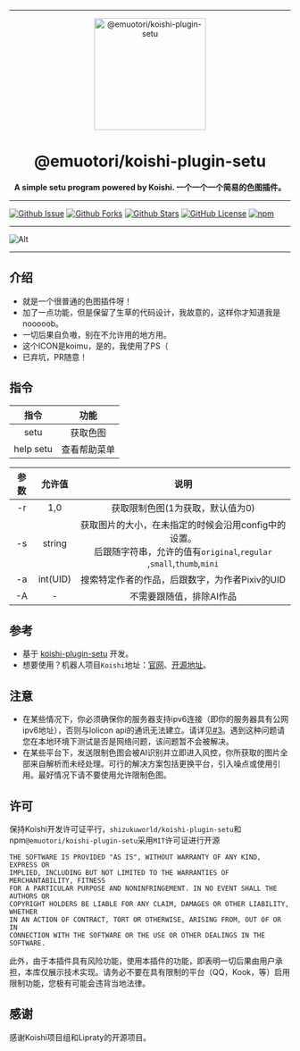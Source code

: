 <!-- 一个一个一个基于前人开发的色图插件。 -->

<!-- markdownlint-disable -->
<div align="center">
    <hr>
    <img src="https://raw.githubusercontent.com/ShizukuWorld/koishi-plugin-setu/master/assets/koimu.png" height="200" alt="@emuotori/koishi-plugin-setu">
    <h1>@emuotori/koishi-plugin-setu</h1>
    <b>A simple setu program powered by Koishi. 一个一个一个简易的色图插件。</b>
</div>
<!-- markdownlint-restore -->

---

[![Github Issue](https://img.shields.io/github/issues/ShizukuWorld/koishi-plugin-setu)](https://github.com/ShizukuWorld/koishi-plugin-setu/issues)
[![Github Forks](https://img.shields.io/github/forks/ShizukuWorld/koishi-plugin-setu)](https://github.com/ShizukuWorld/koishi-plugin-setu/fork)
[![Github Stars](https://img.shields.io/github/stars/ShizukuWorld/koishi-plugin-setu)](https://github.com/ShizukuWorld/koishi-plugin-setu)
[![GitHub License](https://img.shields.io/github/license/ShizukuWorld/koishi-plugin-setu)](https://github.com/ShizukuWorld/koishi-plugin-setu/blob/master/LICENSE)
[![npm](https://img.shields.io/npm/v/@emuotori/koishi-plugin-setu?style=flat-square)](https://www.npmjs.com/package/@emuotori/koishi-plugin-setu)

---

![Alt](https://repobeats.axiom.co/api/embed/5862d722880c186b852fa0c7a6c26891efe50b35.svg "Repobeats analytics image")

---

## 介绍

- 就是一个很普通的色图插件呀！
- 加了一点功能，但是保留了生草的代码设计，我故意的，这样你才知道我是nooooob。
- 一切后果自负嗷，别在不允许用的地方用。
- 这个ICON是koimu，是的，我使用了PS（
- 已弃坑，PR随意！

## 指令
<!-- markdownlint-disable -->
|    指令     |    功能    |
|:---------:|:--------:|
|   setu    |   获取色图   |
| help setu |  查看帮助菜单  |

| 参数 |   允许值    |                                             说明                                             |
|:--:|:--------:|:------------------------------------------------------------------------------------------:|
| -r |   1,0    |                                     获取限制色图(1为获取，默认值为0)                                     |
| -s |  string  | 获取图片的大小，在未指定的时候会沿用config中的设置。<br/>后跟随字符串，允许的值有`original`,`regular` ,`small`,`thumb`,`mini` |
| -a | int(UID) |                                搜索特定作者的作品，后跟数字，为作者Pixiv的UID                                 |
| -A |    -     |                                       不需要跟随值，排除AI作品                                        |
<!-- markdownlint-restore -->

## 参考

- 基于 [koishi-plugin-setu](https://github.com/Lipraty/koishi-plugin-setu) 开发。
- 想要使用？机器人项目`Koishi`地址：[官网](https://koishi.chat/)、[开源地址](https://github.com/koishijs/koishi)。

## 注意

- 在某些情况下，你必须确保你的服务器支持ipv6连接（即你的服务器具有公网ipv6地址），否则与lolicon api的通讯无法建立。请详见[#3](https://github.com/ShizukuWorld/koishi-plugin-setu/issues/3)。遇到这种问题请您在本地环境下测试是否是网络问题，该问题暂不会被解决。
- 在某些平台下，发送限制色图会被AI识别并立即进入风控，你所获取的图片全部来自解析而未经处理。可行的解决方案包括更换平台，引入噪点或使用引用。最好情况下请不要使用允许限制色图。

## 许可

保持Koishi开发许可证平行，`shizukuworld/koishi-plugin-setu`和npm`@emuotori/koishi-plugin-setu`采用`MIT`许可证进行开源

```text
THE SOFTWARE IS PROVIDED "AS IS", WITHOUT WARRANTY OF ANY KIND, EXPRESS OR
IMPLIED, INCLUDING BUT NOT LIMITED TO THE WARRANTIES OF MERCHANTABILITY, FITNESS
FOR A PARTICULAR PURPOSE AND NONINFRINGEMENT. IN NO EVENT SHALL THE AUTHORS OR
COPYRIGHT HOLDERS BE LIABLE FOR ANY CLAIM, DAMAGES OR OTHER LIABILITY, WHETHER
IN AN ACTION OF CONTRACT, TORT OR OTHERWISE, ARISING FROM, OUT OF OR IN
CONNECTION WITH THE SOFTWARE OR THE USE OR OTHER DEALINGS IN THE SOFTWARE.
```

此外，由于本插件具有风险功能，使用本插件的功能，即表明一切后果由用户承担，本库仅展示技术实现。请务必不要在具有限制的平台（QQ，Kook，等）启用限制功能，您极有可能会违背当地法律。

## 感谢

感谢Koishi项目组和Lipraty的开源项目。
